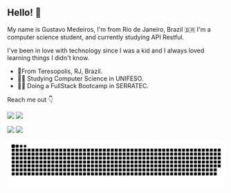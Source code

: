 ## Hello! 👋
<div>
My name is Gustavo Medeiros, I'm from Rio de Janeiro, Brazil 🇧🇷 I'm a computer science student, and currently studying API Restful.

I've been in love with technology since I was a kid and I always loved learning things I didn't know.

- 📍From Teresopolis, RJ, Brazil.
- 🧑‍🎓 Studying Computer Science in UNIFESO.
- 🧑‍💻 Doing a FullStack Bootcamp in SERRATEC.
</div>

<div>
Reach me out 👇
 
  <a href = "mailto: gustavommoyses@gmail.com"><img src="https://img.shields.io/badge/-Gmail-%23333?style=for-the-badge&logo=gmail&logoColor=white" target="_blank"></a>
  <a href="https://www.linkedin.com/in/guxmedeiros" target="_blank"><img src="https://img.shields.io/badge/-LinkedIn-%230077B5?style=for-the-badge&logo=linkedin&logoColor=white" target="_blank"></a> 
</div>

<div>
 <img height="180em" src="https://github-readme-stats.vercel.app/api?username=guxmedeiros&show_icons=true&theme=dracula&include_all_commits=true&count_private=true"/>
  <img height="180em" src="https://github-readme-stats.vercel.app/api/top-langs/?username=guxmedeiros&layout=compact&langs_count=16&theme=dracula"/>
 
 ![Snake animation](https://github.com/guxmedeiros/guxmedeiros/blob/output/github-contribution-grid-snake.svg)
<!--![Gustavo's GitHub stats](https://github-readme-stats.vercel.app/api?username=guxmedeiros&include_all_commits&theme=radical&include_all_commits) 
 [![Top Langs](https://github-readme-stats.vercel.app/api/top-langs/?username=guxmedeiros&layout=compact&theme=radical)](https://github.com/guxmedeiros/github-readme-stats)-->
</div> 
<!--[![Linkedin Badge](https://img.shields.io/badge/-LinkedIn-blue?style=flat-square&logo=Linkedin&logoColor=white&link=https://www.linkedin.com/in/guxmedeiros/)](https://www.linkedin.com/in/guxmedeiros/)  [![Gmail Badge](https://img.shields.io/badge/-Gmail-c14438?style=flat-square&logo=Gmail&logoColor=white&link=mailtogustavommoyses@gmail.com)](mailto:gustavommoyses@gmail.com)-->

<!--
**guxmedeiros/guxmedeiros** is a ✨ _special_ ✨ repository because its `README.md` (this file) appears on your GitHub profile.

Here are some ideas to get you started:

- 🔭 I’m currently working on ...
- 🌱 I’m currently learning ...
- 👯 I’m looking to collaborate on ...
- 🤔 I’m looking for help with ...
- 💬 Ask me about ...
- 📫 How to reach me: ...
- 😄 Pronouns: ...
- ⚡ Fun fact: ...
-->
